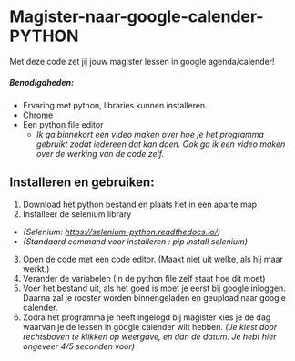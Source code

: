 # Magister-naar-google-calender-PYTHON
Met deze code zet jij jouw magister lessen in google agenda/calender!
##### Benodigdheden:
- Ervaring met python, libraries kunnen installeren.
- Chrome
- Een python file editor
  - *Ik ga binnekort een video maken over hoe je het programma gebruikt zodat iedereen dat kan doen. Ook ga ik een video maken over de werking van de code zelf.*

## Installeren en gebruiken:
1. Download het python bestand en plaats het in een aparte map
2. Installeer de selenium library
  - *(Selenium: https://selenium-python.readthedocs.io/)*
  - *(Standaard command voor installeren : pip install selenium)*
3. Open de code met een code editor. (Maakt niet uit welke, als hij maar werkt.)
4. Verander de variabelen (In de python file zelf staat hoe dit moet)
5. Voer het bestand uit, als het goed is moet je eerst bij google inloggen. Daarna zal je rooster
worden binnengeladen en geupload naar google calender.
6. Zodra het programma je heeft ingelogd bij magister kies je de dag waarvan je de lessen in google calender wilt hebben. *(Je kiest door rechtsboven te klikken op weergave, en dan de datum. Je hebt hier ongeveer 4/5 seconden voor)*
